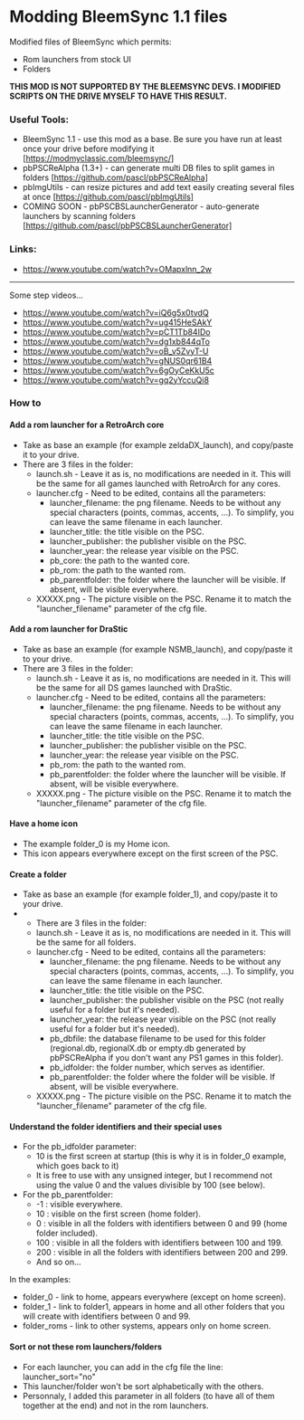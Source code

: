 # Modding BleemSync 1.1 files

Modified files of BleemSync which permits:
* Rom launchers from stock UI
* Folders

**THIS MOD IS NOT SUPPORTED BY THE BLEEMSYNC DEVS. I MODIFIED SCRIPTS ON THE DRIVE MYSELF TO HAVE THIS RESULT.**

### Useful Tools:
* BleemSync 1.1 - use this mod as a base. Be sure you have run at least once your drive before modifying it [https://modmyclassic.com/bleemsync/]
* pbPSCReAlpha (1.3+) - can generate multi DB files to split games in folders [https://github.com/pascl/pbPSCReAlpha]
* pbImgUtils - can resize pictures and add text easily creating several files at once [https://github.com/pascl/pbImgUtils]
* COMING SOON - pbPSCBSLauncherGenerator - auto-generate launchers by scanning folders [https://github.com/pascl/pbPSCBSLauncherGenerator]

### Links:
* https://www.youtube.com/watch?v=OMapxlnn_2w

---------------------------------------------
Some step videos...
* https://www.youtube.com/watch?v=iQ6g5x0tvdQ
* https://www.youtube.com/watch?v=ug415HeSAkY
* https://www.youtube.com/watch?v=pCT1Tb84IDo
* https://www.youtube.com/watch?v=dg1xb844qTo
* https://www.youtube.com/watch?v=oB_v5ZvyT-U
* https://www.youtube.com/watch?v=gNUS0qr61B4
* https://www.youtube.com/watch?v=6gOyCeKkU5c
* https://www.youtube.com/watch?v=gq2yYccuQi8

### How to
#### Add a rom launcher for a RetroArch core
* Take as base an example (for example zeldaDX_launch), and copy/paste it to your drive.
* There are 3 files in the folder:
  * launch.sh - Leave it as is, no modifications are needed in it. This will be the same for all games launched with RetroArch for any cores.
  * launcher.cfg - Need to be edited, contains all the parameters:
    * launcher_filename: the png filename. Needs to be without any special characters (points, commas, accents, ...). To simplify, you can leave the same filename in each launcher.
	* launcher_title: the title visible on the PSC.
	* launcher_publisher: the publisher visible on the PSC.
	* launcher_year: the release year visible on the PSC.
	* pb_core: the path to the wanted core.
	* pb_rom: the path to the wanted rom.
	* pb_parentfolder: the folder where the launcher will be visible. If absent, will be visible everywhere.
  * XXXXX.png - The picture visible on the PSC. Rename it to match the "launcher_filename" parameter of the cfg file.

#### Add a rom launcher for DraStic
* Take as base an example (for example NSMB_launch), and copy/paste it to your drive.
* There are 3 files in the folder:
  * launch.sh - Leave it as is, no modifications are needed in it. This will be the same for all DS games launched with DraStic.
  * launcher.cfg - Need to be edited, contains all the parameters:
    * launcher_filename: the png filename. Needs to be without any special characters (points, commas, accents, ...). To simplify, you can leave the same filename in each launcher.
	* launcher_title: the title visible on the PSC.
	* launcher_publisher: the publisher visible on the PSC.
	* launcher_year: the release year visible on the PSC.
	* pb_rom: the path to the wanted rom.
	* pb_parentfolder: the folder where the launcher will be visible. If absent, will be visible everywhere.
  * XXXXX.png - The picture visible on the PSC. Rename it to match the "launcher_filename" parameter of the cfg file.

#### Have a home icon
* The example folder_0 is my Home icon.
* This icon appears everywhere except on the first screen of the PSC.

#### Create a folder
* Take as base an example (for example folder_1), and copy/paste it to your drive.
* * There are 3 files in the folder:
  * launch.sh - Leave it as is, no modifications are needed in it. This will be the same for all folders.
  * launcher.cfg - Need to be edited, contains all the parameters:
    * launcher_filename: the png filename. Needs to be without any special characters (points, commas, accents, ...). To simplify, you can leave the same filename in each launcher.
	* launcher_title: the title visible on the PSC.
	* launcher_publisher: the publisher visible on the PSC (not really useful for a folder but it's needed).
	* launcher_year: the release year visible on the PSC (not really useful for a folder but it's needed).
	* pb_dbfile: the database filename to be used for this folder (regional.db, regionalX.db or empty.db generated by pbPSCReAlpha if you don't want any PS1 games in this folder).
	* pb_idfolder: the folder number, which serves as identifier.
	* pb_parentfolder: the folder where the folder will be visible. If absent, will be visible everywhere.
  * XXXXX.png - The picture visible on the PSC. Rename it to match the "launcher_filename" parameter of the cfg file.

#### Understand the folder identifiers and their special uses
* For the pb_idfolder parameter:
  * 10 is the first screen at startup (this is why it is in folder_0 example, which goes back to it)
  * It is free to use with any unsigned integer, but I recommend not using the value 0 and the values divisible by 100 (see below).
* For the pb_parentfolder:
  * -1 : visible everywhere.
  * 10 : visible on the first screen (home folder).
  * 0 : visible in all the folders with identifiers between 0 and 99 (home folder included).
  * 100 : visible in all the folders with identifiers between 100 and 199.
  * 200 : visible in all the folders with identifiers between 200 and 299.
  * And so on...

In the examples:
* folder_0 - link to home, appears everywhere (except on home screen).
* folder_1 - link to folder1, appears in home and all other folders that you will create with identifiers between 0 and 99.
* folder_roms - link to other systems, appears only on home screen.

#### Sort or not these rom launchers/folders
* For each launcher, you can add in the cfg file the line: launcher_sort="no"
* This launcher/folder won't be sort alphabetically with the others.
* Personnaly, I added this parameter in all folders (to have all of them together at the end) and not in the rom launchers.